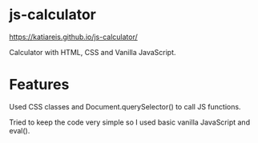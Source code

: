 # js-calculator
https://katiareis.github.io/js-calculator/

Calculator with HTML, CSS and Vanilla JavaScript.


# Features
Used CSS classes and Document.querySelector() to call JS functions.

Tried to keep the code very simple so I used basic vanilla JavaScript and eval().
